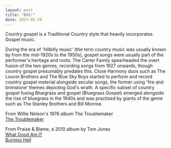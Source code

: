 ```yaml
---
layout: post
title: "893:"
date: 2023-05-29
---
```


Country gospel is a Traditional Country style that heavily incorporates Gospel music.

During the era of 'hillbilly music' (the term country music was usually known by from the mid-1920s to the 1950s), gospel songs were usually part of the performer's heritage and roots. The Carter Family spearheaded the overt fusion of the two genres, recording songs from 1927 onwards, though country gospel presumably predates this. Close Harmony duos such as The Louvin Brothers and The Blue Sky Boys started to perform and record country gospel material alongside secular songs, the former using 'fire and brimstone' themes depicting God's wrath. A specific subset of country gospel fusing Bluegrass and gospel (Bluegrass Gospel) emerged alongside the rise of bluegrass in the 1940s and was practised by giants of the genre such as The Stanley Brothers and Bill Monroe.

From Willie Nelson's 1976 album The Troublemaker  
[The Troublemaker](https://youtu.be/FFEG-savPiU)

From Praise & Blame, a 2010 album by Tom Jones  
[What Good Am I?](https://youtu.be/zOSepJUN4nw)  
[Burning Hell](https://youtu.be/HfvIe-fRNzk)
